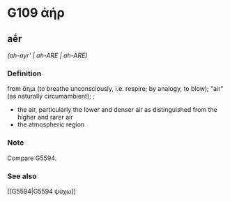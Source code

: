 # G109 ἀήρ

## aḗr

_(ah-ayr' | ah-ARE | ah-ARE)_

### Definition

from ἄημι (to breathe unconsciously, i.e. respire; by analogy, to blow); "air" (as naturally circumambient); ; 

- the air, particularly the lower and denser air as distinguished from the higher and rarer air
- the atmospheric region

### Note

Compare G5594.

### See also

[[G5594|G5594 ψύχω]]

